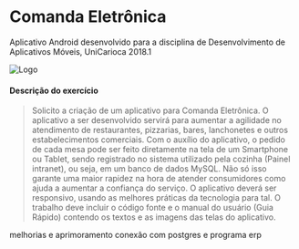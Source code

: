 # Comanda Eletrônica
Aplicativo Android desenvolvido para a disciplina de Desenvolvimento de Aplicativos Móveis, UniCarioca 2018.1

![Logo](https://raw.githubusercontent.com/gabrielzevedo/Comanda-Eletronica/master/comandaeletronica_android_app/app/src/main/res/mipmap-xxxhdpi/ic_launcher.png)

#### Descrição do exercício

>Solicito a criação de um aplicativo para Comanda Eletrônica. O aplicativo a ser desenvolvido servirá para aumentar a agilidade no atendimento de restaurantes, pizzarias, bares, lanchonetes e outros estabelecimentos comerciais. Com o auxílio do aplicativo, o pedido de cada mesa pode ser feito diretamente na tela de um Smartphone ou Tablet, sendo registrado no sistema utilizado pela cozinha (Painel intranet), ou seja, em um banco de dados MySQL. Não só isso garante uma maior rapidez na hora de atender consumidores como ajuda a aumentar a confiança do serviço. O aplicativo deverá ser responsivo, usando as melhores práticas da tecnologia para tal. O trabalho deve incluir o código fonte e o manual do usuário (Guia Rápido) contendo os textos e as imagens das telas do aplicativo.


melhorias e aprimoramento
conexão com postgres e programa erp
